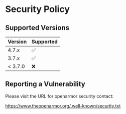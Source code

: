 # Security Policy

## Supported Versions

| Version | Supported          |
| ------- | ------------------ |
| 4.7.x   | :white_check_mark: |
| 3.7.x   | :white_check_mark: |
| < 3.7.0 | :x:                |

## Reporting a Vulnerability

Please visit the URL for openarmor security contact:

https://www.theopenarmor.org/.well-known/security.txt
